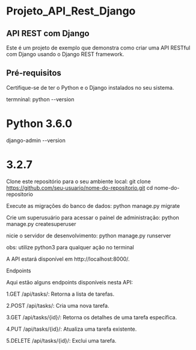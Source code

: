 # Projeto_API_Rest_Django 

## API REST com Django

Este é um projeto de exemplo que demonstra como criar uma API RESTful com Django usando o Django REST framework.

## Pré-requisitos

Certifique-se de ter o Python e o Django instalados no seu sistema.

termninal:
python --version
# Python 3.6.0

django-admin --version
# 3.2.7

Clone este repositório para o seu ambiente local:
git clone https://github.com/seu-usuario/nome-do-repositorio.git
cd nome-do-repositorio

Execute as migrações do banco de dados:
python manage.py migrate

Crie um superusuário para acessar o painel de administração:
python manage.py createsuperuser

nicie o servidor de desenvolvimento:
python manage.py runserver

obs: utilize python3 para qualquer ação no terminal 

A API estará disponível em http://localhost:8000/.

Endpoints

Aqui estão alguns endpoints disponíveis nesta API:

1.GET /api/tasks/: Retorna a lista de tarefas.

2.POST /api/tasks/: Cria uma nova tarefa.

3.GET /api/tasks/{id}/: Retorna os detalhes de uma tarefa específica.

4.PUT /api/tasks/{id}/: Atualiza uma tarefa existente.

5.DELETE /api/tasks/{id}/: Exclui uma tarefa.





